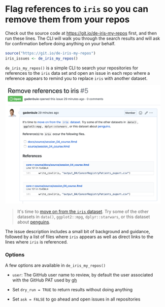 
# Flag references to `iris` so you can remove them from your repos

Check out the source code at <https://git.io/de-iris-my-repos> first, and then run these lines. The CLI will walk you through the search results and will ask for confirmation before doing anything on your behalf.

```r
source("https://git.io/de-iris-my-repos")
iris_issues <- de_iris_my_repos()
```

`de_iris_my_repos()` is a simple CLI to search your repositories for references to the `iris` data set and open an issue in each repo where a reference appears to remind you to replace `iris` with another dataset.

![](example-issue.png)

> It's time to [move on from the `iris` dataset](https://armchairecology.blog/iris-dataset/). Try some of the other datasets in `data()`, `ggplot2::mpg`, `dplyr::starwars`, or this dataset about [penguins](https://github.com/allisonhorst/penguins).

The issue description includes a small bit of background and guidance, followed by a list of files where `iris` appears as well as direct links to the lines where `iris` is referenced.

### Options

A few options are available in `de_iris_my_repos()`

- `user`: The GitHub user name to review, by default the user associated with the GitHub PAT used by [gh](https://github.com/r-lib/gh)

- Set `dry_run = TRUE` to return results without doing anything

- Set `ask = FALSE` to go ahead and open issues in all repositories
